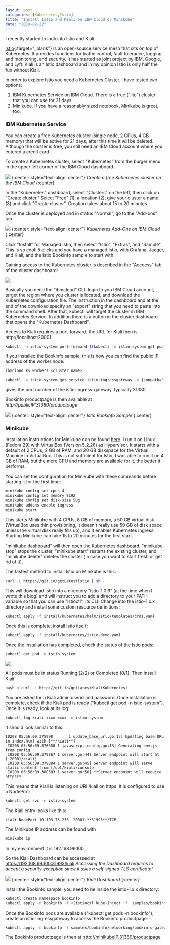 ```yaml
---
layout: post
categories: [Kubernetes,Istio]
title: "Install Istio and Kiali on IBM Cloud or Minikube"
date: "2019-02-22"
---
```


I recently started to look into Istio and Kiali.

[Istio](https://istio.io){:target="_blank"} is an open-source service mesh that sits on top of Kubernetes. It provides functions for traffic control, fault tolerance, logging and monitoring, and security. It has started as joint project by IBM, Google, and Lyft. Kiali is an Istio dashboard and in my opinion Istio is only half the fun without Kiali.

In order to explore Istio you need a Kubernetes Cluster. I have tested two options:

1. IBM Kubernetes Service on IBM Cloud. There is a free ("lite") cluster that you can use for 21 days.
2. Minikube. If you have a reasonably sized notebook, Minikube is great, too.

### IBM Kubernetes Service

You can create a free Kubernetes cluster (single node, 2 CPUs, 4 GB memory) that will be active for 21 days, after this time it will be deleted. Although the cluster is free, you still need an IBM Cloud account where you entered a credit card.

To create a Kubernetes cluster, select "Kubernetes" from the burger menu in the upper left corner of the IBM Cloud dashboard.

![](/images/2019/02/selection_355.png)
{:center: style="text-align: center"}
_Create a free Kubernetes cluster on the IBM Cloud_
{:center}

In the "Kubernetes" dashboard, select "Clusters" on the left, then click on "Create cluster." Select "Free" (1), a location (2), give your cluster a name (3) and click "Create cluster". Creation takes about 15 to 20 minutes.

Once the cluster is deployed and in status "Normal", go to the "Add-ons" tab.

![](/images/2019/02/selection_358.png)
{:center: style="text-align: center"}
_Kubernetes Add-Ons on IBM Cloud_
{:center}

Click "Install" for Managed Istio, then select "Istio", "Extras", and "Sample". This is so cool: 5 clicks and you have a managed Istio, with Grafana, Jaeger, and Kiali, and the Istio Bookinfo sample to start with.

Gaining access to the Kubernetes cluster is described in the "Acccess" tab of the cluster dashboard:

![](/images/2019/02/selection_359.png)

Basically you need the "ibmcloud" CLI, login to you IBM Cloud account, target the region where you cluster is located, and download the Kubernetes configuration file. The instruction in the dashboard and at the end of the download specify an "export" string that you need to paste into the command shell. After that, kubectl will target the cluster in IBM Kubernetes Service. In addition there is a button in the cluster dashboard that opens the "Kubernetes Dashboard".

Access to Kiali requires a port-forward, the URL for Kiali then is http://localhost:20001

```sh
kubectl -n istio-system port-forward $(kubectl -n istio-system get pod -l app=kiali -o jstadata.name}') 20001:20001
```

If you installed the Bookinfo sample, this is how you can find the public IP address of the worker node:

```sh
ibmcloud ks workers <cluster name> 
```

```sh
kubectl -n istio-system get service istio-ingressgateway -o jsonpath='{.spec.ports[?(@.name=="http2")].nodePort}' 
```

gives the port number of the istio-ingress-gateway, typically 31380.

Bookinfo productpage is then available at _http://publicIP:31380/productpage_

![](/images/2019/02/selection_360.png)
{:center: style="text-align: center"}
_Istio Bookinfo Sample_
{:center}


### Minikube

Installation instructions for Minikube can be found [here](https://kubernetes.io/docs/setup/minikube/). I run it on Linux (Fedora 29) with VirtualBox (Version 5.2.26) as Hypervisor. It starts with a default of 2 CPUs, 2 GB of RAM, and 20 GB diskspace for the Virtual Machine in VirtualBox. This is not sufficient for Istio, I was able to run it on 4 GB of RAM, but the more CPU and memory are available for it, the better it performs.

You can set the configuration for Minikube with these commands before starting it for the first time:

```sh
minikube config set cpus 4
minikube config set memory 8192
minikube config set disk-size 50g
minikube addons enable ingress 
minikube start
```

This starts Minikube with 4 CPUs, 8 GB of memory, a 50 GB virtual disk (VirtualBox uses thin provisioning, it doesn't really use 50 GB of disk space unless the virtual disk really fills up), and it enables Kubernetes Ingress. Starting Minikube can take 15 to 20 minutes for the first start.

"minikube dashboard" will then open the Kubernetes dashboard, "minikube stop" stops the cluster, "minikube start" restarts the existing cluster, and "minikube delete" deletes the cluster (in case you want to start fresh or get rid of it).

The fastest method to install Istio on Minikube is this:

```sh
curl -L https://git.io/getLatestIstio | sh -
```

This will download Istio into a directory "istio-1.0.6" (at the time when I wrote this blog) and will instruct you to add a directory to your PATH variable so that you can use "istioctl", its CLI. Change into the istio-1.x.x directory and install some custom resource definitions:

```sh
kubectl apply -f install/kubernetes/helm/istio/templates/crds.yaml
```

Once this is complete, install Istio itself:

```sh
kubectl apply -f install/kubernetes/istio-demo.yaml
```

Once the installation has completed, check the status of the Istio pods:

```sh
kubectl get pod -n istio-system  
```

![](/images/2019/02/selection_361.png)

All pods must be in status Running (2/2) or Completed (0/1). Then install Kiali

```sh
bash <(curl -L http://git.io/getLatestKialiKubernetes)  
```

You are asked for a Kiali admin userid and password. Once installation is complete, check if the Kiali pod is ready ("kubectl get pod -n istio-system"). Once it is ready, look at its log:

```sh
kubectl log kiali-xxxx-xxxx -n istio-system
```

It should look similar to this:

```
I0208 05:56:09.375998       1 update_base_url.go:13] Updating base URL in index.html with [**/kiali**]  
 I0208 05:56:09.376658 1 javascript_config.go:13] Generating env.js from config  
 I0208 05:56:09.379867 1 server.go:44] Server endpoint will start at [:20001/kiali]  
 I0208 05:56:09.379884 1 server.go:45] Server endpoint will serve static content from [/opt/kiali/console]  
 I0208 05:56:09.380503 1 server.go:50] **Server endpoint will require https**
```

This means that Kiali is listening on URI /kiali on https. It is configured to use a NodePort:

```sh
kubectl get svc -n istio-system
```

The Kiali entry looks like this:

```
kiali NodePort 10.103.75.235  20001:**31993**/TCP
```

The Minikube IP address can be found with

```sh
minikube ip
```

In my environment it is 192.168.99.100.

So the Kiali Dashboard can be accessed at https://192.168.99.100:31993/kiali _Accessing the Dashboard requires to accept a security exception since it uses a self-signed TLS certificate!_  

![](/images/2019/02/selection_362.png)
{:center: style="text-align: center"}
_Kiali Dashboard_
{:center}

Install the Bookinfo sample, you need to be inside the istio-1.x.x directory:

```sh
kubectl create namespace bookinfo
kubectl apply -n bookinfo -f <(istioctl kube-inject -f  samples/bookinfo/platform/kube/bookinfo.yaml)
```

Once the Bookinfo pods are available ("kubectl get pods -n bookinfo"), create an istio-ingressgateway to access the Bookinfo productpage:

```sh
kubectl apply -n bookinfo -f samples/bookinfo/networking/bookinfo-gateway.yaml
```

The Bookinfo productpage is then at http://minikubeIP.31380/productpage
